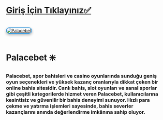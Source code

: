 # [Giriş İçin Tıklayınız✅](https://cutt.ly/PalaceLink)
<a href="https://cutt.ly/PalaceLink" title="Güncel Giriş">
<img src="https://i.ibb.co/BtMhhf6/g-venligiris.jpg" alt="Palacebet" style="max-width: 100%; border: 2px solid #3498db; border-radius: 12px; box-shadow: 0 4px 8px rgba(0,0,0,0.3); margin: 20px 0;">
</a>

# Palacebet ❇️
### Palacebet, spor bahisleri ve casino oyunlarında sunduğu geniş oyun seçenekleri ve yüksek kazanç oranlarıyla dikkat çeken bir online bahis sitesidir. Canlı bahis, slot oyunları ve sanal sporlar gibi çeşitli kategorilerde hizmet veren Palacebet, kullanıcılarına kesintisiz ve güvenilir bir bahis deneyimi sunuyor. Hızlı para çekme ve yatırma işlemleri sayesinde, bahis severler kazançlarını anında değerlendirme imkânına sahip oluyor.
